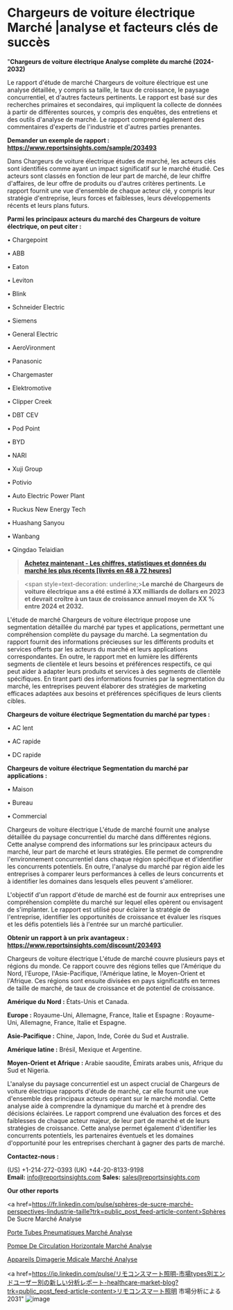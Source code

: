 # Chargeurs de voiture électrique Marché |analyse et facteurs clés de succès

"<strong>Chargeurs de voiture électrique Analyse complète du marché (2024-2032)</strong>

Le rapport d'étude de marché Chargeurs de voiture électrique est une analyse détaillée, y compris sa taille, le taux de croissance, le paysage concurrentiel, et d'autres facteurs pertinents. Le rapport est basé sur des recherches primaires et secondaires, qui impliquent la collecte de données à partir de différentes sources, y compris des enquêtes, des entretiens et des outils d'analyse de marché. Le rapport comprend également des commentaires d'experts de l'industrie et d'autres parties prenantes.

<strong>Demander un exemple de rapport : </strong><strong><a href=https://www.reportsinsights.com/sample/203493>https://www.reportsinsights.com/sample/203493</a></strong>

Dans Chargeurs de voiture électrique études de marché, les acteurs clés sont identifiés comme ayant un impact significatif sur le marché étudié. Ces acteurs sont classés en fonction de leur part de marché, de leur chiffre d'affaires, de leur offre de produits ou d'autres critères pertinents. Le rapport fournit une vue d'ensemble de chaque acteur clé, y compris leur stratégie d'entreprise, leurs forces et faiblesses, leurs développements récents et leurs plans futurs.

<strong>Parmi les principaux acteurs du marché des Chargeurs de voiture électrique, on peut citer :</strong>

• Chargepoint

• ABB

• Eaton

• Leviton

• Blink

• Schneider Electric

• Siemens

• General Electric

• AeroVironment

• Panasonic

• Chargemaster

• Elektromotive

• Clipper Creek

• DBT CEV

• Pod Point

• BYD

• NARI

• Xuji Group

• Potivio

• Auto Electric Power Plant

• Ruckus New Energy Tech

• Huashang Sanyou

• Wanbang

• Qingdao Telaidian

<blockquote><a href=https://reportsinsights.com/buynow/203493><span style=text-decoration: underline;><strong>Achetez maintenant - Les chiffres, statistiques et données du marché les plus récents [livrés en 48 à 72 heures]</strong></span></a></blockquote>
<blockquote>
<div class=group w-full text-gray-800 dark:text-gray-100 border-b border-black/10 dark:border-gray-900/50 bg-gray-50 dark:bg-[#444654]>
<div class=flex p-4 gap-4 text-base md:gap-6 md:max-w-2xl lg:max-w-xl xl:max-w-3xl md:py-6 lg:px-0 m-auto>
<div class=relative flex flex-col w-[calc(100%-50px)] gap-1 md:gap-3 lg:w-[calc(100%-115px)]>
<div class=flex flex-grow flex-col gap-3>
<div class=min-h-[20px] flex flex-col items-start gap-4 whitespace-pre-wrap break-words>
<div class=result-streaming markdown prose w-full break-words dark:prose-invert light>

<span style=text-decoration: underline;><strong>Le marché de Chargeurs de voiture électrique ans a été estimé à XX milliards de dollars en 2023 et devrait croître à un taux de croissance annuel moyen de XX % entre 2024 et 2032.</strong></span>

</div>
</div>
</div>
</div>
</div>
</div></blockquote>
L'étude de marché Chargeurs de voiture électrique propose une segmentation détaillée du marché par types et applications, permettant une compréhension complète du paysage du marché. La segmentation du rapport fournit des informations précieuses sur les différents produits et services offerts par les acteurs du marché et leurs applications correspondantes. En outre, le rapport met en lumière les différents segments de clientèle et leurs besoins et préférences respectifs, ce qui peut aider à adapter leurs produits et services à des segments de clientèle spécifiques. En tirant parti des informations fournies par la segmentation du marché, les entreprises peuvent élaborer des stratégies de marketing efficaces adaptées aux besoins et préférences spécifiques de leurs clients cibles.

<strong>Chargeurs de voiture électrique Segmentation du marché par types :</strong>

• AC lent

• AC rapide

• DC rapide

<strong>Chargeurs de voiture électrique Segmentation du marché par applications :</strong>

• Maison

• Bureau

• Commercial

Chargeurs de voiture électrique L'étude de marché fournit une analyse détaillée du paysage concurrentiel du marché dans différentes régions. Cette analyse comprend des informations sur les principaux acteurs du marché, leur part de marché et leurs stratégies. Elle permet de comprendre l'environnement concurrentiel dans chaque région spécifique et d'identifier les concurrents potentiels. En outre, l'analyse du marché par région aide les entreprises à comparer leurs performances à celles de leurs concurrents et à identifier les domaines dans lesquels elles peuvent s'améliorer.

L'objectif d'un rapport d'étude de marché est de fournir aux entreprises une compréhension complète du marché sur lequel elles opèrent ou envisagent de s'implanter. Le rapport est utilisé pour éclairer la stratégie de l'entreprise, identifier les opportunités de croissance et évaluer les risques et les défis potentiels liés à l'entrée sur un marché particulier.

<strong>Obtenir un rapport à un prix avantageux : <a href=https://www.reportsinsights.com/discount/203493>https://www.reportsinsights.com/discount/203493</a></strong>

Chargeurs de voiture électrique L'étude de marché couvre plusieurs pays et régions du monde. Ce rapport couvre des régions telles que l'Amérique du Nord, l'Europe, l'Asie-Pacifique, l'Amérique latine, le Moyen-Orient et l'Afrique. Ces régions sont ensuite divisées en pays significatifs en termes de taille de marché, de taux de croissance et de potentiel de croissance.

<strong>Amérique du Nord :</strong> États-Unis et Canada.

<strong>Europe :</strong> Royaume-Uni, Allemagne, France, Italie et Espagne : Royaume-Uni, Allemagne, France, Italie et Espagne.

<strong>Asie-Pacifique :</strong> Chine, Japon, Inde, Corée du Sud et Australie.

<strong>Amérique latine :</strong> Brésil, Mexique et Argentine.

<strong>Moyen-Orient et Afrique :</strong> Arabie saoudite, Émirats arabes unis, Afrique du Sud et Nigeria.

L'analyse du paysage concurrentiel est un aspect crucial de Chargeurs de voiture électrique rapports d'étude de marché, car elle fournit une vue d'ensemble des principaux acteurs opérant sur le marché mondial. Cette analyse aide à comprendre la dynamique du marché et à prendre des décisions éclairées. Le rapport comprend une évaluation des forces et des faiblesses de chaque acteur majeur, de leur part de marché et de leurs stratégies de croissance. Cette analyse permet également d'identifier les concurrents potentiels, les partenaires éventuels et les domaines d'opportunité pour les entreprises cherchant à gagner des parts de marché.

<strong>Contactez-nous :</strong>

(US) +1-214-272-0393
(UK) +44-20-8133-9198
<strong>Email:</strong> <a>info@reportsinsights.com</a>
<strong>Sales:</strong> <a>sales@reportsinsights.com</a>

<strong>Our other reports</strong>

<a href=https://fr.linkedin.com/pulse/sphères-de-sucre-marché-perspectives-lindustrie-taille?trk=public_post_feed-article-content>Sphères De Sucre Marché Analyse</a>

<a href=https://www.linkedin.com/pulse/porte-tubes-pneumatiques-march%C3%A9-analyse-et-tendances-w6e7f/>Porte Tubes Pneumatiques Marché Analyse</a>

<a href=https://www.linkedin.com/pulse/pompe-de-circulation-horizontale-march%C3%A9-5paxf/>Pompe De Circulation Horizontale Marché Analyse</a>

<a href=https://www.linkedin.com/pulse/appareils-dimagerie-m%C3%A9dicale-march%C3%A9-moteurs-v4tof/>Appareils Dimagerie Mdicale Marché Analyse</a>

<a href=https://jp.linkedin.com/pulse/リモコンスマート照明-市場types別エンドユーザー別の新しい分析レポート-healthcare-market-blog?trk=public_post_feed-article-content>リモコンスマート照明 市場分析による2031</a>"
![image](https://github.com/daminid12/RImarketTech/assets/158430485/ba38853d-fdee-4fc8-b60d-43e412ba734b)

